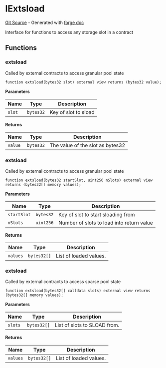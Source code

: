 # IExtsload
[Git Source](https://github.com/uniswap/v4-core/blob/d4185626c68e29de37023e453623d44cb9c12b51/src/interfaces/IExtsload.sol) - Generated with [forge doc](https://book.getfoundry.sh/reference/forge/forge-doc)

Interface for functions to access any storage slot in a contract


## Functions
### extsload

Called by external contracts to access granular pool state


```solidity
function extsload(bytes32 slot) external view returns (bytes32 value);
```
**Parameters**

|Name|Type|Description|
|----|----|-----------|
|`slot`|`bytes32`|Key of slot to sload|

**Returns**

|Name|Type|Description|
|----|----|-----------|
|`value`|`bytes32`|The value of the slot as bytes32|


### extsload

Called by external contracts to access granular pool state


```solidity
function extsload(bytes32 startSlot, uint256 nSlots) external view returns (bytes32[] memory values);
```
**Parameters**

|Name|Type|Description|
|----|----|-----------|
|`startSlot`|`bytes32`|Key of slot to start sloading from|
|`nSlots`|`uint256`|Number of slots to load into return value|

**Returns**

|Name|Type|Description|
|----|----|-----------|
|`values`|`bytes32[]`|List of loaded values.|


### extsload

Called by external contracts to access sparse pool state


```solidity
function extsload(bytes32[] calldata slots) external view returns (bytes32[] memory values);
```
**Parameters**

|Name|Type|Description|
|----|----|-----------|
|`slots`|`bytes32[]`|List of slots to SLOAD from.|

**Returns**

|Name|Type|Description|
|----|----|-----------|
|`values`|`bytes32[]`|List of loaded values.|


